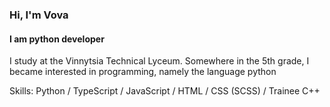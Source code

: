 ### Hi, I'm Vova
#### I am python developer

I study at the Vinnytsia Technical Lyceum. Somewhere in the 5th grade, I became interested in programming, namely the language python

Skills: Python / TypeScript / JavaScript / HTML / CSS (SCSS) / Trainee C++
